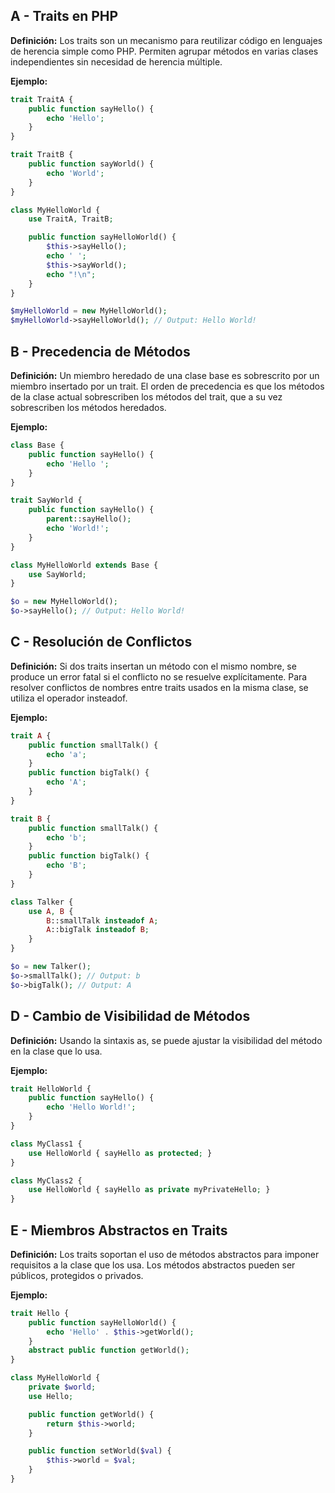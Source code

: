 ## A - Traits en PHP

**Definición:** Los traits son un mecanismo para reutilizar código en lenguajes de herencia simple como PHP. Permiten agrupar métodos en varias clases independientes sin necesidad de herencia múltiple.

**Ejemplo:**

```php
trait TraitA {
    public function sayHello() {
        echo 'Hello';
    }
}

trait TraitB {
    public function sayWorld() {
        echo 'World';
    }
}

class MyHelloWorld {
    use TraitA, TraitB;

    public function sayHelloWorld() {
        $this->sayHello();
        echo ' ';
        $this->sayWorld();
        echo "!\n";
    }
}

$myHelloWorld = new MyHelloWorld();
$myHelloWorld->sayHelloWorld(); // Output: Hello World!
```

## B - Precedencia de Métodos

**Definición:** Un miembro heredado de una clase base es sobrescrito por un miembro insertado por un trait. El orden de precedencia es que los métodos de la clase actual sobrescriben los métodos del trait, que a su vez sobrescriben los métodos heredados.

**Ejemplo:**

```php
class Base {
    public function sayHello() {
        echo 'Hello ';
    }
}

trait SayWorld {
    public function sayHello() {
        parent::sayHello();
        echo 'World!';
    }
}

class MyHelloWorld extends Base {
    use SayWorld;
}

$o = new MyHelloWorld();
$o->sayHello(); // Output: Hello World!
```

## C - Resolución de Conflictos

**Definición:** Si dos traits insertan un método con el mismo nombre, se produce un error fatal si el conflicto no se resuelve explícitamente. Para resolver conflictos de nombres entre traits usados en la misma clase, se utiliza el operador insteadof.

**Ejemplo:**

```php
trait A {
    public function smallTalk() {
        echo 'a';
    }
    public function bigTalk() {
        echo 'A';
    }
}

trait B {
    public function smallTalk() {
        echo 'b';
    }
    public function bigTalk() {
        echo 'B';
    }
}

class Talker {
    use A, B {
        B::smallTalk insteadof A;
        A::bigTalk insteadof B;
    }
}

$o = new Talker();
$o->smallTalk(); // Output: b
$o->bigTalk(); // Output: A
```

## D - Cambio de Visibilidad de Métodos

**Definición:** Usando la sintaxis as, se puede ajustar la visibilidad del método en la clase que lo usa.

**Ejemplo:**

```php
trait HelloWorld {
    public function sayHello() {
        echo 'Hello World!';
    }
}

class MyClass1 {
    use HelloWorld { sayHello as protected; }
}

class MyClass2 {
    use HelloWorld { sayHello as private myPrivateHello; }
}
```

## E - Miembros Abstractos en Traits

**Definición:** Los traits soportan el uso de métodos abstractos para imponer requisitos a la clase que los usa. Los métodos abstractos pueden ser públicos, protegidos o privados.

**Ejemplo:**

```php
trait Hello {
    public function sayHelloWorld() {
        echo 'Hello' . $this->getWorld();
    }
    abstract public function getWorld();
}

class MyHelloWorld {
    private $world;
    use Hello;

    public function getWorld() {
        return $this->world;
    }

    public function setWorld($val) {
        $this->world = $val;
    }
}
```
